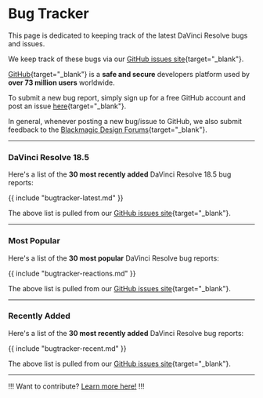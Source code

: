 # Bug Tracker

This page is dedicated to keeping track of the latest DaVinci Resolve bugs and issues.

We keep track of these bugs via our [GitHub issues site](https://github.com/CommandPost/ResolveCafe/issues){target="_blank"}.

[GitHub](https://github.com){target="_blank"} is a **safe and secure** developers platform used by **over 73 million users** worldwide.

To submit a new bug report, simply sign up for a free GitHub account and post an issue [here](https://github.com/CommandPost/ResolveCafe/issues){target="_blank"}.

In general, whenever posting a new bug/issue to GitHub, we also submit feedback to the [Blackmagic Design Forums](https://forum.blackmagicdesign.com/viewforum.php?f=21&sid=f22b8d91290f36eb3cd987459d49f572){target="_blank"}.

---

### DaVinci Resolve 18.5

Here's a list of the **30 most recently added** DaVinci Resolve 18.5 bug reports:

{{ include "bugtracker-latest.md" }}

The above list is pulled from our [GitHub issues site](https://github.com/CommandPost/ResolveCafe/issues){target="_blank"}.

---

### Most Popular

Here's a list of the **30 most popular** DaVinci Resolve bug reports:

{{ include "bugtracker-reactions.md" }}

The above list is pulled from our [GitHub issues site](https://github.com/CommandPost/ResolveCafe/issues){target="_blank"}.

---

### Recently Added

Here's a list of the **30 most recently added** DaVinci Resolve bug reports:

{{ include "bugtracker-recent.md" }}

The above list is pulled from our [GitHub issues site](https://github.com/CommandPost/ResolveCafe/issues){target="_blank"}.

---

!!!
Want to contribute? [Learn more here!](/contribute/)
!!!